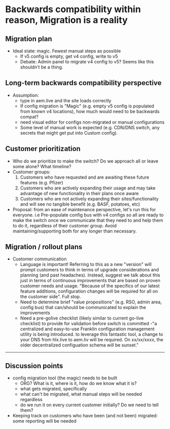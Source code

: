 # Backwards compatibility within reason, Migration is a reality


## Migration plan
- Ideal state: magic. Fewest manual steps as possible 
    - If v5 config is empty, get v4 config, write to v5
    - Debate: Admin panel to migrate v4 config to v5? Seems like this shouldn't be a thing.

## Long-term backwards compatibility perspective
- Assumption:
    - type in aem.live and the site loads correctly 
    - If config migration is "Magic" (e.g. empty v5 config is populated from known v4 locations), how much would need to be backwards compat?
    - need visual editor for configs non-migrated or manual configurations
    - Some level of manual work is expected (e.g. CDN/DNS switch, any secrets that might get put into Custom config).

 
## Customer prioritization
- Who do we prioritize to make the switch? Do we approach all or leave some alone? What timeline?
- Customer groups:
    1. Customers who have requested and are awaiting these future features (e.g. Pfizer)
    2. Customers who are actively expanding their usage and may take advantage of new functionality in their plans once aware
    3. Customers who are not actively expanding their sites/functionality and will see no tangible benefit (e.g. BASF, potatoes, etc)
- Proposal:  from an ease of maintenance perspective, let's run this for everyone. i.e Pre-populate config bus with v4 configs so all are ready to make the switch once we communicate that they need to and help them to do it, regardless of their customer group.  Avoid maintaining/supporting both for any longer than necessary.  


## Migration / rollout plans
- Customer communication
    - Language is important! Referring to this as a new "version" will prompt customers to think in terms of upgrade considerations and planning (and past headaches).  Instead, suggest we talk about this just in terms of continuous improvements that are based on proven customer needs and usage. "Because of the specifics of our latest feature additions, configuration changes will be required for all on the customer side". Full stop. 
    - Need to determine brief "value propositions" (e.g. RSO, admin area, config bus) that can/should be communicated to explain the improvements
    - Need a pre-golive checklist (likely similar to current go-live checklist) to provide for validation before switch is committed
    -"a centralized and easy-to-use Franklin configuration management utility is being introduced.  to leverage this fantastic tool, a change to your DNS from hlx.live to aem.liv will be required.  On xx/xx/xxxx, the older decentralized configuation schema will be sunset."

---

## Discussion points
- config migration tool (the magic) needs to be built
    - ORG? What is it, where is it, how do we know what it is?
    - what gets migrated, specifically
    - what can't be migrated, what manual steps will be needed regardless 
    - do we run it on every current customer initially? Do we need to tell them?
- Keeping track on customers who have been (and not been) migrated: some reporting will be needed
